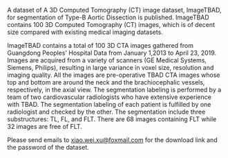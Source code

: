A dataset of A 3D Computed Tomography (CT) image dataset, ImageTBAD, for segmentation of Type-B Aortic Dissection is published.
ImageTBAD contains 100 3D Computed Tomography (CT) images, which is of decent size compared with existing medical imaging datasets.

ImageTBAD contains a total of 100 3D CTA images gathered from Guangdong Peoples' Hospital Data from January 1,2013 to April 23, 2019. Images are acquired from a variety of scanners (GE Medical Systems, Siemens, Philips), resulting in large variance in voxel size, resolution and imaging quality. All the images are pre-operative TBAD CTA images whose top and bottom are around the neck and the brachiocephalic vessels, respectively, in the axial view. The segmentation labeling is performed by a team of two cardiovascular radiologists who have extensive experience with TBAD. The segmentation labeling of each patient is fulfilled by one radiologist and checked by the other. The segmentation include three substructures: TL, FL, and FLT. There are 68 images containing FLT while 32 images are free of FLT.

Please send emails to xiao.wei.xu@foxmail.com for the download link and the password of the dataset.
